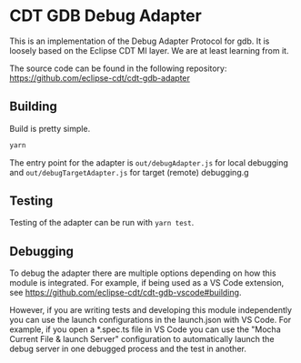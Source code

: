 # CDT GDB Debug Adapter

This is an implementation of the Debug Adapter Protocol for gdb.
It is loosely based on the Eclipse CDT MI layer.
We are at least learning from it.

The source code can be found in the following repository: https://github.com/eclipse-cdt/cdt-gdb-adapter

## Building

Build is pretty simple.

```sh
yarn
```

The entry point for the adapter is `out/debugAdapter.js` for local debugging
and `out/debugTargetAdapter.js` for target (remote) debugging.g

## Testing

Testing of the adapter can be run with `yarn test`.

## Debugging

To debug the adapter there are multiple options depending on how this module is integrated. For example,
if being used as a VS Code extension, see https://github.com/eclipse-cdt/cdt-gdb-vscode#building.

However, if you are writing tests and developing this module independently you can use the launch
configurations in the launch.json with VS Code. For example, if you open a *.spec.ts file in VS Code
you can use the "Mocha Current File & launch Server" configuration to automatically launch the debug
server in one debugged process and the test in another.
